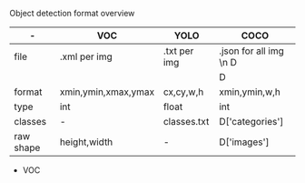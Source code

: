 Object detection format overview 

| - | VOC | YOLO | COCO |
| - | - | - | - |
| file | .xml per img | .txt per img | .json for all img \n D |
|      |              |              | D |
| format | xmin,ymin,xmax,ymax | cx,cy,w,h | xmin,ymin,w,h |
| type | int | float | int |
| classes | - | classes.txt | D['categories'] |
| raw shape | height,width | - | D['images'] |

+ VOC
